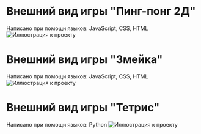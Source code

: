 # Внешний вид игры "Пинг-понг 2Д"
Написано при помощи языков: JavaScript, CSS, HTML
![Иллюстрация к проекту](https://github.com/Keksichek/Game-Development/assets/166395757/4cd3738c-c817-4209-85f5-4679b2bf2ad3)
# Внешний вид игры "Змейка"
Написано при помощи языков: JavaScript, CSS, HTML
![Иллюстрация к проекту](https://media.geeksforgeeks.org/wp-content/uploads/20221204085700/gfg1.gif)
# Внешний вид игры "Тетрис"
Написано при помощи языков: Python
![Иллюстрация к проекту](https://user-images.githubusercontent.com/55413271/71127325-cdf60780-21e2-11ea-808a-e1100b5647c2.png)
